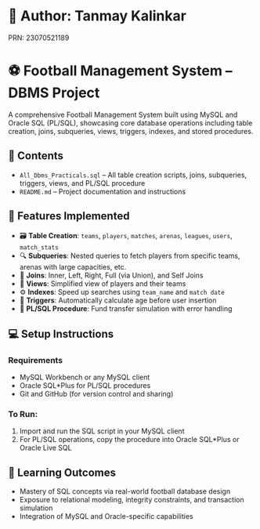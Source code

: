 # 👤 Author: Tanmay Kalinkar
PRN: 23070521189

# ⚽ Football Management System – DBMS Project

A comprehensive Football Management System built using MySQL and Oracle SQL (PL/SQL), showcasing core database operations including table creation, joins, subqueries, views, triggers, indexes, and stored procedures.

## 📁 Contents

- `All_Dbms_Practicals.sql` – All table creation scripts, joins, subqueries, triggers, views, and PL/SQL procedure
- `README.md` – Project documentation and instructions

## 📌 Features Implemented

- 🗃️ **Table Creation**: `teams`, `players`, `matches`, `arenas`, `leagues`, `users`, `match_stats`
- 🔍 **Subqueries**: Nested queries to fetch players from specific teams, arenas with large capacities, etc.
- 🔗 **Joins**: Inner, Left, Right, Full (via Union), and Self Joins
- 👀 **Views**: Simplified view of players and their teams
- ⚙️ **Indexes**: Speed up searches using `team_name` and `match date`
- 🔁 **Triggers**: Automatically calculate age before user insertion
- 💾 **PL/SQL Procedure**: Fund transfer simulation with error handling

## 💻 Setup Instructions

### Requirements

- MySQL Workbench or any MySQL client
- Oracle SQL*Plus for PL/SQL procedures
- Git and GitHub (for version control and sharing)

### To Run:

1. Import and run the SQL script in your MySQL client
2. For PL/SQL operations, copy the procedure into Oracle SQL*Plus or Oracle Live SQL

## 🧠 Learning Outcomes

- Mastery of SQL concepts via real-world football database design
- Exposure to relational modeling, integrity constraints, and transaction simulation
- Integration of MySQL and Oracle-specific capabilities